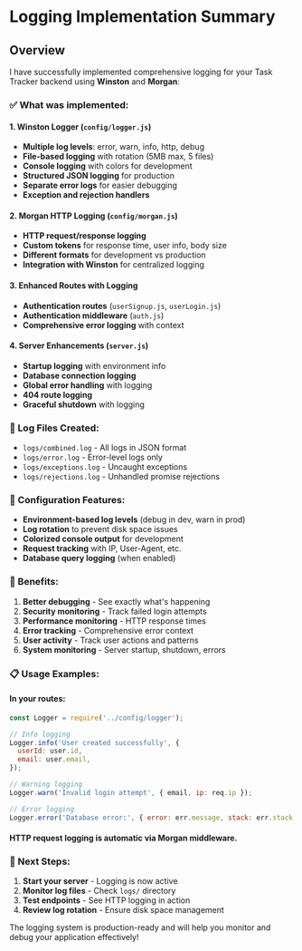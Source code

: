 # Logging Implementation Summary

## Overview

I have successfully implemented comprehensive logging for your Task Tracker backend using **Winston** and **Morgan**:

### ✅ What was implemented:

#### 1. Winston Logger (`config/logger.js`)

- **Multiple log levels**: error, warn, info, http, debug
- **File-based logging** with rotation (5MB max, 5 files)
- **Console logging** with colors for development
- **Structured JSON logging** for production
- **Separate error logs** for easier debugging
- **Exception and rejection handlers**

#### 2. Morgan HTTP Logging (`config/morgan.js`)

- **HTTP request/response logging**
- **Custom tokens** for response time, user info, body size
- **Different formats** for development vs production
- **Integration with Winston** for centralized logging

#### 3. Enhanced Routes with Logging

- **Authentication routes** (`userSignup.js`, `userLogin.js`)
- **Authentication middleware** (`auth.js`)
- **Comprehensive error logging** with context

#### 4. Server Enhancements (`server.js`)

- **Startup logging** with environment info
- **Database connection logging**
- **Global error handling** with logging
- **404 route logging**
- **Graceful shutdown** with logging

### 📁 Log Files Created:

- `logs/combined.log` - All logs in JSON format
- `logs/error.log` - Error-level logs only
- `logs/exceptions.log` - Uncaught exceptions
- `logs/rejections.log` - Unhandled promise rejections

### 🔧 Configuration Features:

- **Environment-based log levels** (debug in dev, warn in prod)
- **Log rotation** to prevent disk space issues
- **Colorized console output** for development
- **Request tracking** with IP, User-Agent, etc.
- **Database query logging** (when enabled)

### 🎯 Benefits:

1. **Better debugging** - See exactly what's happening
2. **Security monitoring** - Track failed login attempts
3. **Performance monitoring** - HTTP response times
4. **Error tracking** - Comprehensive error context
5. **User activity** - Track user actions and patterns
6. **System monitoring** - Server startup, shutdown, errors

### 📋 Usage Examples:

#### In your routes:

```javascript
const Logger = require('../config/logger');

// Info logging
Logger.info('User created successfully', {
  userId: user.id,
  email: user.email,
});

// Warning logging
Logger.warn('Invalid login attempt', { email, ip: req.ip });

// Error logging
Logger.error('Database error:', { error: err.message, stack: err.stack });
```

#### HTTP request logging is automatic via Morgan middleware.

### 🚀 Next Steps:

1. **Start your server** - Logging is now active
2. **Monitor log files** - Check `logs/` directory
3. **Test endpoints** - See HTTP logging in action
4. **Review log rotation** - Ensure disk space management

The logging system is production-ready and will help you monitor and debug your application effectively!
